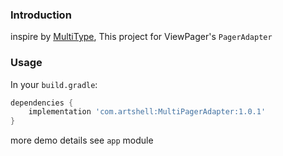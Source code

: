 ### Introduction
inspire by [MultiType](https://github.com/drakeet/MultiType), This project for ViewPager's `PagerAdapter`

### Usage
In your `build.gradle`:
```groovy
dependencies {
    implementation 'com.artshell:MultiPagerAdapter:1.0.1'
}
```
more demo details see `app` module
